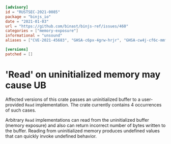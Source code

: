 ```toml
[advisory]
id = "RUSTSEC-2021-0085"
package = "binjs_io"
date = "2021-01-03"
url = "https://github.com/binast/binjs-ref/issues/460"
categories = ["memory-exposure"]
informational = "unsound"
aliases = ["CVE-2021-45683", "GHSA-c6px-4grw-hrjr", "GHSA-cw4j-cf6c-mmfv"]

[versions]
patched = []
```

# 'Read' on uninitialized memory may cause UB

Affected versions of this crate passes an uninitialized buffer to a user-provided `Read` implementation. The crate currently contains 4 occurrences of such cases.

Arbitrary `Read` implementations can read from the uninitialized buffer (memory exposure) and also can return incorrect number of bytes written to the buffer.
Reading from uninitialized memory produces undefined values that can quickly invoke undefined behavior.
